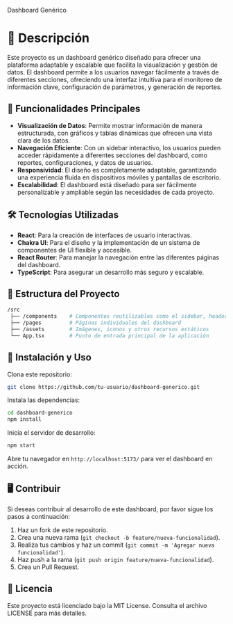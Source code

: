 Dashboard Genérico
# 📖 Descripción

Este proyecto es un dashboard genérico diseñado para ofrecer una plataforma adaptable y escalable que facilita la visualización y gestión de datos. El dashboard permite a los usuarios navegar fácilmente a través de diferentes secciones, ofreciendo una interfaz intuitiva para el monitoreo de información clave, configuración de parámetros, y generación de reportes.

## 🚀 Funcionalidades Principales

- **Visualización de Datos**: Permite mostrar información de manera estructurada, con gráficos y tablas dinámicas que ofrecen una vista clara de los datos.
- **Navegación Eficiente**: Con un sidebar interactivo, los usuarios pueden acceder rápidamente a diferentes secciones del dashboard, como reportes, configuraciones, y datos de usuarios.
- **Responsividad**: El diseño es completamente adaptable, garantizando una experiencia fluida en dispositivos móviles y pantallas de escritorio.
- **Escalabilidad**: El dashboard está diseñado para ser fácilmente personalizable y ampliable según las necesidades de cada proyecto.

## 🛠️ Tecnologías Utilizadas

- **React**: Para la creación de interfaces de usuario interactivas.
- **Chakra UI**: Para el diseño y la implementación de un sistema de componentes de UI flexible y accesible.
- **React Router**: Para manejar la navegación entre las diferentes páginas del dashboard.
- **TypeScript**: Para asegurar un desarrollo más seguro y escalable.

## 📂 Estructura del Proyecto

```bash
/src
 ├── /components    # Componentes reutilizables como el sidebar, header, etc.
 ├── /pages         # Páginas individuales del dashboard
 ├── /assets        # Imágenes, iconos y otros recursos estáticos
 └── App.tsx        # Punto de entrada principal de la aplicación
```

## 🚀 Instalación y Uso

Clona este repositorio:

```bash
git clone https://github.com/tu-usuario/dashboard-generico.git
```

Instala las dependencias:

```bash
cd dashboard-generico
npm install
```

Inicia el servidor de desarrollo:

```bash
npm start
```

Abre tu navegador en `http://localhost:5173/` para ver el dashboard en acción.

## 🖥️ Contribuir

Si deseas contribuir al desarrollo de este dashboard, por favor sigue los pasos a continuación:

1. Haz un fork de este repositorio.
2. Crea una nueva rama (`git checkout -b feature/nueva-funcionalidad`).
3. Realiza tus cambios y haz un commit (`git commit -m 'Agregar nueva funcionalidad'`).
4. Haz push a la rama (`git push origin feature/nueva-funcionalidad`).
5. Crea un Pull Request.

## 📄 Licencia

Este proyecto está licenciado bajo la MIT License. Consulta el archivo LICENSE para más detalles.